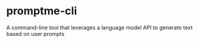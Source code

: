 # promptme-cli
A command-line tool that leverages a language model API to generate text based on user prompts
